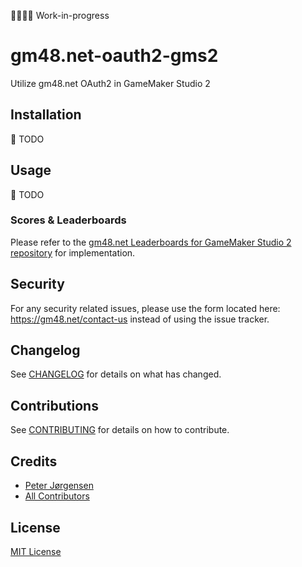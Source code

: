 👷‍♂️👷‍♀️ Work-in-progress

# gm48.net-oauth2-gms2

Utilize gm48.net OAuth2 in GameMaker Studio 2

## Installation

📝 TODO

## Usage

📝 TODO

### Scores & Leaderboards

Please refer to the [gm48.net Leaderboards for GameMaker Studio 2 repository](https://github.com/tehwave/gm48.net-leaderboards-gms2) for implementation.

## Security

For any security related issues, please use the form located here: https://gm48.net/contact-us instead of using the issue tracker.

## Changelog

See [CHANGELOG](CHANGELOG.md) for details on what has changed.

## Contributions

See [CONTRIBUTING](CONTRIBUTING.md) for details on how to contribute.

## Credits

- [Peter Jørgensen](https://github.com/tehwave)
- [All Contributors](../../contributors)

## License

[MIT License](LICENSE)

